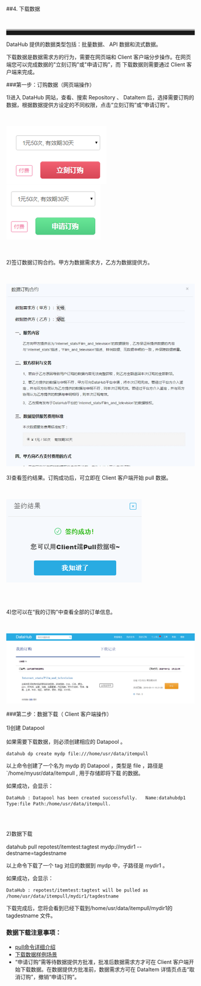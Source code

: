 ##4. 下载数据

<br><hr style=" height:12px;border:none;border-top:4px solid #A9A9A9;" /> 

DataHub 提供的数据类型包括：批量数据、 API 数据和流式数据。

下载数据是数据需求方的行为，需要在网页端和 Client 客户端分步操作。在网页端您可以完成数据的"立刻订购"或"申请订购"，而 下载数据则需要通过 Client 客户端来完成。

###第一步：订购数据（网页端操作）

1)进入 DataHub 网站，查看、搜索 Repository 、 DataItem 后，选择需要订购的数据，根据数据提供方设定的不同权限，点击“立刻订购”或“申请订购”。  
<br></br>

![](img/immediate_to_buy.png)![](img/apply_to_buy.png)
  
<br></br>
2)签订数据订购合约。甲方为数据需求方，乙方为数据提供方。  
<br></br>

![](img/contract.png)
 <br></br>
3)查看签约结果。订购成功后，可立即在 Client 客户端开始 pull 数据。  
<br></br>

![](img/success_to_buy.png)
 
<br></br>  
4)您可以在“我的订购”中查看全部的订单信息。  
<br></br>

![](img/my_order.png)
 
###第二步：数据下载（ Client 客户端操作）
<br></br>
1)创建 Datapool
<br></br>
如果需要下载数据，则必须创建相应的 Datapool 。

	datahub dp create mydp file:///home/usr/data/itempull

以上命令创建了一个名为 mydp 的 Datapool ，类型是 file ，路径是`/home/myusr/data/itempull , 用于存储即将下载 的数据。

如果成功，会显示：

	DataHub : Datapool has been created successfully. 	Name:datahubdp1 Type:file Path:/home/usr/data/itempull. 
<br></br>

2)数据下载
<br></br>
	datahub pull repotest/itemtest:tagtest mydp://mydir1 --destname=tagdestname

以上命令下载了一个 tag 对应的数据到 mydp 中，子路径是 mydir1 。

如果成功，会显示：

	DataHub : repotest/itemtest:tagtest will be pulled as /home/usr/data/itempull/mydir1/tagdestname

下载完成后，您将会看到已经下载到/home/usr/data/itempull/mydir1的 tagdestname 文件。

### 数据下载注意事项：

* [pull命令详细介绍](pub.md) 
* [下载数据样例场景](example1.md)
* “申请订购”需等待数据提供方批准，批准后数据需求方才可在 Client 客户端开始下载数据。在数据提供方批准前，数据需求方可在 DataItem 详情页点击“取消订购”，撤销“申请订购”。
